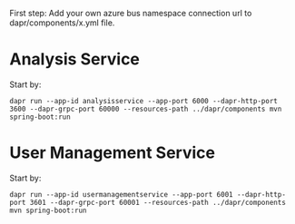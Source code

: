 First step:
Add your own azure bus namespace connection url to dapr/components/x.yml file.

# Analysis Service
Start by:

`dapr run --app-id analysisservice --app-port 6000 --dapr-http-port 3600 --dapr-grpc-port 60000 --resources-path ../dapr/components mvn spring-boot:run `

# User Management Service
Start by:

`dapr run --app-id usermanagementservice --app-port 6001 --dapr-http-port 3601 --dapr-grpc-port 60001 --resources-path ../dapr/components mvn spring-boot:run`